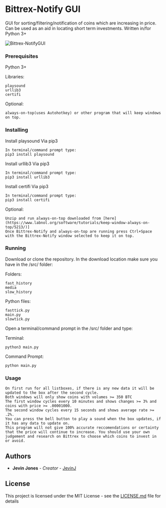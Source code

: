 # Bittrex-Notify GUI

GUI for sorting/filtering/notification of coins which are increasing in price. Can be used as an aid in locating short term investments. Written in/for Python 3+

![Bittrex-NotifyGUI](https://github.com/JevinJ/Bittrex-Notify/blob/master/BittrexNotifyGUI.jpg?raw=true)
### Prerequisites

Python 3+

Libraries:
```
playsound
urllib3
certifi
```

Optional:
```
always-on-top(uses Autohotkey) or other program that will keep windows on top.
```

### Installing

Install playsound Via pip3
```
In terminal/command prompt type:
pip3 install playsound
```

Install urllib3 Via pip3
```
In terminal/command prompt type:
pip3 install urllib3
```

Install certifi Via pip3
```
In terminal/command prompt type:
pip3 install certifi
```

Optional:
```
Unzip and run always-on-top downloaded from [here](https://www.labnol.org/software/tutorials/keep-window-always-on-top/5213/)]
Once Bittrex-Notify and always-on-top are running press Ctrl+Space with the Bittrex-Notify window selected to keep it on top.
```

### Running

Download or clone the repository.
In the download location make sure you have in the /src/ folder:

Folders:
```
fast_history
media
slow_history
```

Python files:
```
fasttick.py
main.py
slowtick.py
```
Open a terminal/command prompt in the /src/ folder and type:

Terminal:
```
python3 main.py
```

Command Prompt:
```
python main.py
```

### Usage

```
On first run for all listboxes, if there is any new data it will be updated to the box after the second cycle.
Both windows will only show coins with volumes >= 350 BTC
The first window cycles every 10 minutes and shows changes >= 3% and coins with price >= .00001000.
The second window cycles every 15 seconds and shows average rate >= .2%.
You can press the bell button to play a sound when the box updates, if it has any data to update on.
This program will not give 100% accurate reccomendations or certainty that the price will continue to increase. You should use your own judgement and research on Bittrex to choose which coins to invest in or avoid.
```

## Authors

* **Jevin Jones** - *Creator* - [JevinJ](https://github.com/JevinJ)

## License

This project is licensed under the MIT License - see the [LICENSE.md](LICENSE.md) file for details

